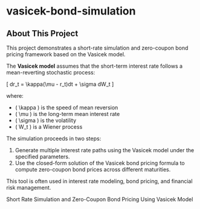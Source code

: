 # vasicek-bond-simulation
## About This Project

This project demonstrates a short-rate simulation and zero-coupon bond pricing framework based on the Vasicek model.

The **Vasicek model** assumes that the short-term interest rate follows a mean-reverting stochastic process:
  
\[
dr_t = \kappa(\mu - r_t)dt + \sigma dW_t
\]

where:
- \( \kappa \) is the speed of mean reversion
- \( \mu \) is the long-term mean interest rate
- \( \sigma \) is the volatility
- \( W_t \) is a Wiener process

The simulation proceeds in two steps:
1. Generate multiple interest rate paths using the Vasicek model under the specified parameters.
2. Use the closed-form solution of the Vasicek bond pricing formula to compute zero-coupon bond prices across different maturities.

This tool is often used in interest rate modeling, bond pricing, and financial risk management.

Short Rate Simulation and Zero-Coupon Bond Pricing Using Vasicek Model
